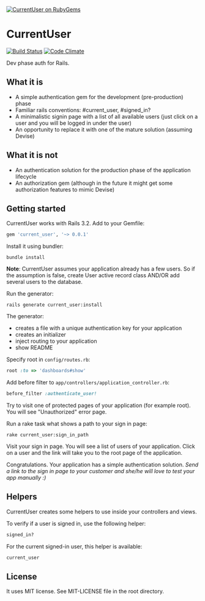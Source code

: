 [![CurrentUser on RubyGems](http://i.minus.com/irnTZ9R2xPyzi.png)](http://rubygems.org/gems/current_user)

# CurrentUser

[![Build Status](https://secure.travis-ci.org/MitinPavel/current_user.png?branch=master)](http://travis-ci.org/MitinPavel/current_user)
[![Code Climate](https://codeclimate.com/github/MitinPavel/current_user.png)](https://codeclimate.com/github/MitinPavel/current_user)

Dev phase auth for Rails.

## What it is

* A simple authentication gem for the development (pre-production) phase
* Familiar rails conventions: #current_user, #signed_in?
* A minimalistic signin page with a list of all available users (just click on a user and you will be logged in under the user)
* An opportunity to replace it with one of the mature solution (assuming Devise)

## What it is not

* An authentication solution for the production phase of the application lifecycle
* An authorization gem (although in the future it might get some authorization features to mimic Devise)

## Getting started

CurrentUser works with Rails 3.2. Add to your Gemfile:

```ruby
gem 'current_user', '~> 0.0.1'
```

Install it using bundler:

```console
bundle install
```

__Note__: CurrentUser assumes your application already has a few users.
So if the assumption is false, create User active record class AND/OR add several users to the database. 

Run the generator:

```console
rails generate current_user:install
```

The generator:
* creates a file with a unique authentication key for your application
* creates an initializer
* inject routing to your application
* show README

Specify root in `config/routes.rb`:

```ruby
root :to => 'dashboards#show'
```

Add before filter to `app/controllers/application_controller.rb`:

 ```ruby
before_filter :authenticate_user!
 ```

Try to visit one of protected pages of your application (for example root). You will see "Unauthorized" error page.

Run a rake task what shows a path to your sign in page:
```console
rake current_user:sign_in_path
```

Visit your sign in page. You will see a list of users of your application. Click on a user and the link
will take you to the root page of the application.

Congratulations. Your application has a simple authentication solution. _Send a link to the sign in page
to your customer and she/he will love to test your app manually :)_

## Helpers

CurrentUser creates some helpers to use inside your controllers and views.

To verify if a user is signed in, use the following helper:

```ruby
signed_in?
```

For the current signed-in user, this helper is available:

```ruby
current_user
```

## License

It uses MIT license. See MIT-LICENSE file in the root directory.
